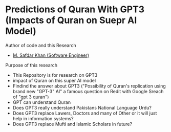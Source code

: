 # Predictions of Quran With GPT3 (Impacts of Quran on Suepr AI Model)
Author of code and this Research
  - [M. Safdar Khan (Software Engineer)](https://twitter.com/theSafdarKhan)

Purpose of this research 
 - This Repository is for research on GPT3
 - impact of Quran on this super AI model
 - Findind the answer about GPT3 ("Possibility of Quran's replication using brand new "GPT-3" AI" a famous question on Redit with Google Sreach of "gpt 3 quran")
 - GPT can understand Quran
 - Does GPT3 really understand Pakistans National Language Urdu?
 - Does GPT3 replace Lawers, Doctors and many of Other or it will just help in information systems?
 - Does GPT3 replace Mufti and Islamic Scholars in future?
 
